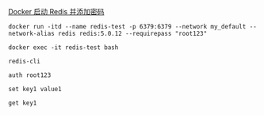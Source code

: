 
[Docker 启动 Redis 并添加密码](https://jueee.github.io/2021/03/2021-03-14-Docker%E5%90%AF%E5%8A%A8Redis%E5%B9%B6%E6%B7%BB%E5%8A%A0%E5%AF%86%E7%A0%81/)


```shell
docker run -itd --name redis-test -p 6379:6379 --network my_default --network-alias redis redis:5.0.12 --requirepass "root123"

docker exec -it redis-test bash

redis-cli

auth root123

set key1 value1

get key1
```